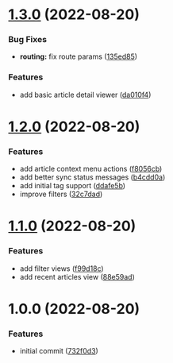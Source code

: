 # [1.3.0](https://github.com/garredow/pock/compare/v1.2.0...v1.3.0) (2022-08-20)


### Bug Fixes

* **routing:** fix route params ([135ed85](https://github.com/garredow/pock/commit/135ed85d3163342ea943eff4911c0faa9dea39bd))


### Features

* add basic article detail viewer ([da010f4](https://github.com/garredow/pock/commit/da010f48108c9f3d58f06c8ece1ee8e6437ce89e))

# [1.2.0](https://github.com/garredow/pock/compare/v1.1.0...v1.2.0) (2022-08-20)


### Features

* add article context menu actions ([f8056cb](https://github.com/garredow/pock/commit/f8056cb5ad57f8c352a440855f7263dd1d85c8e4))
* add better sync status messages ([b4cdd0a](https://github.com/garredow/pock/commit/b4cdd0a0581d91c7db01c4d05578e70fd98ecf0c))
* add initial tag support ([ddafe5b](https://github.com/garredow/pock/commit/ddafe5bb0ce49ef28bf7abc15c47224c8b00874c))
* improve filters ([32c7dad](https://github.com/garredow/pock/commit/32c7dadda9aa8b3676b177eeb5679f95801fd593))

# [1.1.0](https://github.com/garredow/pock/compare/v1.0.0...v1.1.0) (2022-08-20)


### Features

* add filter views ([f99d18c](https://github.com/garredow/pock/commit/f99d18c274a251d222a3e0ce7644f4b562d99c6f))
* add recent articles view ([88e59ad](https://github.com/garredow/pock/commit/88e59ad85804f073b42d0c6878746bada1b5d1e6))

# 1.0.0 (2022-08-20)


### Features

* initial commit ([732f0d3](https://github.com/garredow/pock/commit/732f0d300c7f6d73452da7cb16d89021baa46769))
